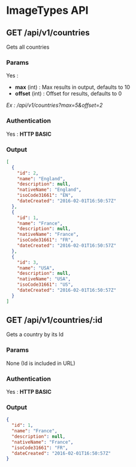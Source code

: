 # ImageTypes API

<a name="index"></a>
## GET /api/v1/countries
Gets all countries
### Params
Yes :
 * **max** (int) : Max results in output, defaults to 10
 * **offset** (int) : Offset for results, defaults to 0

*Ex : /api/v1/countries?max=5&offset=2*
### Authentication
Yes : **HTTP BASIC**
### Output
```json
[
  {
    "id": 2,
    "name": "England",
    "description": null,
    "nativeName": "England",
    "isoCode31661": "EN",
    "dateCreated": "2016-02-01T16:50:57Z"
  },
  {
    "id": 1,
    "name": "France",
    "description": null,
    "nativeName": "France",
    "isoCode31661": "FR",
    "dateCreated": "2016-02-01T16:50:57Z"
  },
  {
    "id": 3,
    "name": "USA",
    "description": null,
    "nativeName": "USA",
    "isoCode31661": "US",
    "dateCreated": "2016-02-01T16:50:57Z"
  }
]
```
<a name="show"></a>
## GET /api/v1/countries/:id
Gets a country by its Id
### Params
None (Id is included in URL)
### Authentication
Yes : **HTTP BASIC**
### Output
```json
{
  "id": 1,
  "name": "France",
  "description": null,
  "nativeName": "France",
  "isoCode31661": "FR",
  "dateCreated": "2016-02-01T16:50:57Z"
}
```

